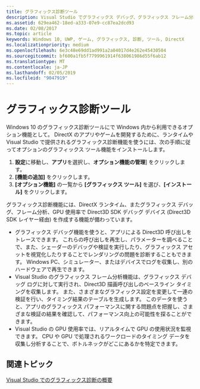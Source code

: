 ```yaml
---
title: グラフィックス診断ツール
description: Visual Studio でグラフィックス デバッグ、グラフィックス フレーム分析、GPU 使用率などのグラフィックス診断機能を取得して使用する方法について説明します。
ms.assetid: 629ea462-18ed-a333-07e9-cc87ea2dcd93
ms.date: 02/08/2017
ms.topic: article
keywords: Windows 10, UWP, ゲーム, グラフィックス, 診断, ツール, DirectX
ms.localizationpriority: medium
ms.openlocfilehash: 6e3c48e69dd1ad991a2a04017d4e262e45430504
ms.sourcegitcommit: bf600a1fb5f7799961914f638061986d55f6ab12
ms.translationtype: MT
ms.contentlocale: ja-JP
ms.lasthandoff: 02/05/2019
ms.locfileid: "9047919"
---
```

# <a name="graphics-diagnostics-tools"></a>グラフィックス診断ツール



Windows 10 のグラフィックス診断ツールにで Windows 内から利用できるオプション機能として。 DirectX のアプリやゲームを開発するために、ランタイムや Visual Studio で提供されるグラフィックス診断機能を使うには、次の手順に従ってオプションのグラフィックス ツール機能をインストールします。

1.  **設定**に移動し、**アプリ**を選択し、**オプション機能の管理**] をクリックします。
2.  **[機能の追加]** をクリックします。   
3.  **[オプション機能]** の一覧から **[グラフィックス ツール]** を選び、**[インストール]** をクリックします。

グラフィックス診断機能には、DirectX ランタイム、またグラフィックス デバッグ、フレーム分析、GPU 使用率で Direct3D SDK デバッグ デバイス (Direct3D SDK レイヤー経由) を作成する機能が備わっています。

-   グラフィックス デバッグ機能を使うと、アプリによる Direct3D 呼び出しをトレースできます。 これらの呼び出しを再生し、パラメーターを調べることで、また、シェーダーのデバッグや検証を実行したり、グラフィックス アセットを視覚化したりすることでレンダリングの問題を診断することもできます。 Windows PC、シミュレーター、またはデバイスでログを収集し、別のハードウェアで再生できます。
-   Visual Studio のグラフィックス フレーム分析機能は、グラフィックス デバッグ ログに対して実行され、Direct3D 描画呼び出しのベースライン タイミングを収集します。 また、さまざまなグラフィックス設定を変更して一連の検証を行い、タイミング結果のテーブルを生成します。 このデータを使うと、アプリのグラフィックス パフォーマンスに関する問題点を把握し、さまざまな検証の結果を確認して、パフォーマンス向上の可能性を探ることができます。
-   Visual Studio の GPU 使用率では、リアルタイムで GPU の使用状況を監視できます。 CPU や GPU で処理されるワークロードのタイミング データを収集し分析することで、ボトルネックがどこにあるかを特定できます。

## <a name="related-topics"></a>関連トピック


[Visual Studio でのグラフィックス診断の概要](https://go.microsoft.com/fwlink/p/?LinkID=526382)

 

 




